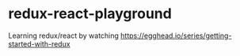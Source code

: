 # redux-react-playground

Learning redux/react by watching https://egghead.io/series/getting-started-with-redux
